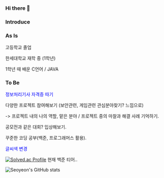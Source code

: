 ### Hi there 👋



### Introduce


### As Is

고등학교 졸업 

한세대학교 재학 중 (1학년)

1학년 때 배운 C언어 / JAVA 



### To Be 

<font color='blue'>정보처리기사 자격증 따기</font>

다양한 프로젝트 참여해보기
(보안관련, 게임관련 관심분야찾기? 느낌으로)

-> 프로젝트 내의 나의 역할, 맡은 분야 / 프로젝트 중의 마찰과 해결 사례 기억하기.

공모전과 같은 대회? 입상해보기.

꾸준한 코딩 공부(백준, 프로그래머스 활용).


<span style="color:blue"> 글씨색 변경 </span>


[![Solved.ac Profile](http://mazassumnida.wtf/api/v2/generate_badge?boj=mlk0403)](https://solved.ac/mlk0403/)
현재 백준 티어..


![Seoyeon's GitHub stats](https://github-readme-stats.vercel.app/api?username=Minhyeok0403&show_icons=true&theme=radical)

<!--
**Minhyeok0403/Minhyeok0403** is a ✨ _special_ ✨ repository because its `README.md` (this file) appears on your GitHub profile.

Here are some ideas to get you started:

- 🔭 I’m currently working on ...
- 🌱 I’m currently learning ...
- 👯 I’m looking to collaborate on ...
- 🤔 I’m looking for help with ...
- 💬 Ask me about ...
- 📫 How to reach me: ...
- 😄 Pronouns: ...
- ⚡ Fun fact: ...
-->

